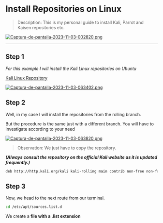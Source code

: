 # Install Repositories on Linux

> Description:
> This is my personal guide to install Kali, Parrot and Kaisen repositories etc.


[![Captura-de-pantalla-2023-11-03-002820.png](https://i.postimg.cc/43JDY0kV/Captura-de-pantalla-2023-11-03-002820.png)](https://postimg.cc/xX4x7td1)

<hr>

## Step 1 

*For this example I will install the Kali Linux repositories on Ubuntu*

[Kali Linux Repository](https://www.kali.org/docs/general-use/kali-linux-sources-list-repositories/ "www.kali.org")

[![Captura-de-pantalla-2023-11-03-063402.png](https://i.postimg.cc/pX2vbKYz/Captura-de-pantalla-2023-11-03-063402.png)](https://postimg.cc/ThHFnLs3)

## Step 2

Well, in my case I will install the repositories from the rolling branch. 

But the procedure is the same just with a different branch. You will have to investigate according to your need

[![Captura-de-pantalla-2023-11-03-063820.png](https://i.postimg.cc/rw1Y8HVp/Captura-de-pantalla-2023-11-03-063820.png)](https://postimg.cc/JshQxPBw)

>Observation: We just have to copy the repository.

***(Always consult the repository on the official Kali website as it is updated frequently.)***

```bash
deb http://http.kali.org/kali kali-rolling main contrib non-free non-free-firmware
```

## Step 3

Now, we head to the next route from our terminal.

```bash
cd /etc/apt/sources.list.d
```
We create a **file with a .list extension**

```bash
```
